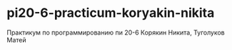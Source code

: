 # pi20-6-practicum-koryakin-nikita
Практикум по программированию пи 20-6 Корякин Никита, Туголуков Матей
